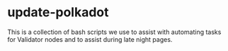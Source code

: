 # update-polkadot

This is a collection of bash scripts we use to assist with automating tasks for Validator nodes and to assist during late night pages. 
